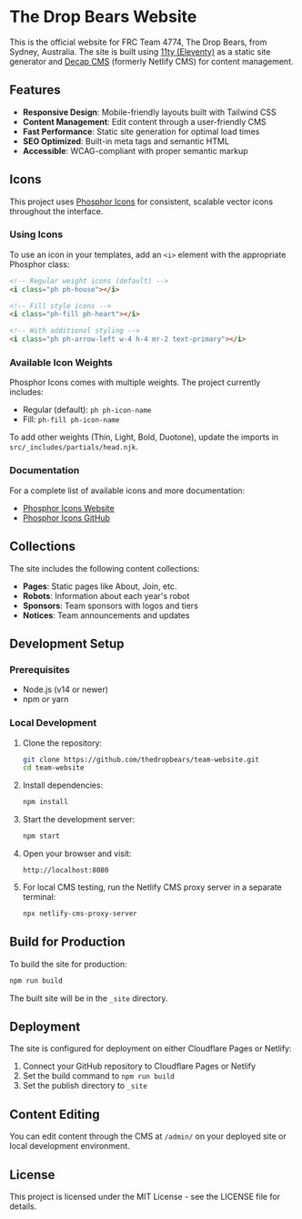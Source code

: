 # The Drop Bears Website

This is the official website for FRC Team 4774, The Drop Bears, from Sydney, Australia. The site is built using [11ty (Eleventy)](https://www.11ty.dev/) as a static site generator and [Decap CMS](https://decapcms.org/) (formerly Netlify CMS) for content management.

## Features

- **Responsive Design**: Mobile-friendly layouts built with Tailwind CSS
- **Content Management**: Edit content through a user-friendly CMS
- **Fast Performance**: Static site generation for optimal load times
- **SEO Optimized**: Built-in meta tags and semantic HTML
- **Accessible**: WCAG-compliant with proper semantic markup

## Icons

This project uses [Phosphor Icons](https://phosphoricons.com/) for consistent, scalable vector icons throughout the interface.

### Using Icons

To use an icon in your templates, add an `<i>` element with the appropriate Phosphor class:

```html
<!-- Regular weight icons (default) -->
<i class="ph ph-house"></i>

<!-- Fill style icons -->
<i class="ph-fill ph-heart"></i>

<!-- With additional styling -->
<i class="ph ph-arrow-left w-4 h-4 mr-2 text-primary"></i>
```

### Available Icon Weights

Phosphor Icons comes with multiple weights. The project currently includes:

- Regular (default): `ph ph-icon-name`
- Fill: `ph-fill ph-icon-name`

To add other weights (Thin, Light, Bold, Duotone), update the imports in `src/_includes/partials/head.njk`.

### Documentation

For a complete list of available icons and more documentation:

- [Phosphor Icons Website](https://phosphoricons.com/)
- [Phosphor Icons GitHub](https://github.com/phosphor-icons/phosphor-web)

## Collections

The site includes the following content collections:

- **Pages**: Static pages like About, Join, etc.
- **Robots**: Information about each year's robot
- **Sponsors**: Team sponsors with logos and tiers
- **Notices**: Team announcements and updates

## Development Setup

### Prerequisites

- Node.js (v14 or newer)
- npm or yarn

### Local Development

1. Clone the repository:
   ```bash
   git clone https://github.com/thedropbears/team-website.git
   cd team-website
   ```

2. Install dependencies:
   ```bash
   npm install
   ```

3. Start the development server:
   ```bash
   npm start
   ```

4. Open your browser and visit:
   ```
   http://localhost:8080
   ```

5. For local CMS testing, run the Netlify CMS proxy server in a separate terminal:
   ```bash
   npx netlify-cms-proxy-server
   ```

## Build for Production

To build the site for production:

```bash
npm run build
```

The built site will be in the `_site` directory.

## Deployment

The site is configured for deployment on either Cloudflare Pages or Netlify:

1. Connect your GitHub repository to Cloudflare Pages or Netlify
2. Set the build command to `npm run build`
3. Set the publish directory to `_site`

## Content Editing

You can edit content through the CMS at `/admin/` on your deployed site or local development environment.

## License

This project is licensed under the MIT License - see the LICENSE file for details.
